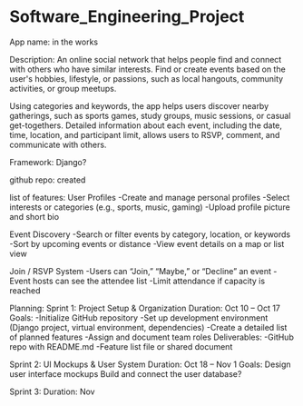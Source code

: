 # Software_Engineering_Project

App name: in the works

Description: 
An online social network that helps people find and connect with others who have similar interests. Find or create events based on the user's hobbies, lifestyle, or passions, such as local hangouts, community activities, or group meetups.

Using categories and keywords, the app helps users discover nearby gatherings, such as sports games, study groups, music sessions, or casual get-togethers. Detailed information about each event, including the date, time, location, and participant limit, allows users to RSVP, comment, and communicate with others.

Framework: Django?

github repo: created

list of features:
User Profiles
-Create and manage personal profiles
-Select interests or categories (e.g., sports, music, gaming)
-Upload profile picture and short bio

Event Discovery
-Search or filter events by category, location, or keywords
-Sort by upcoming events or distance
-View event details on a map or list view

Join / RSVP System
-Users can “Join,” “Maybe,” or “Decline” an event
-Event hosts can see the attendee list
-Limit attendance if capacity is reached

Planning:
Sprint 1: Project Setup & Organization
Duration: Oct 10 – Oct 17
Goals:
-Initialize GitHub repository
-Set up development environment (Django project, virtual environment,  dependencies)
-Create a detailed list of planned features
-Assign and document team roles
Deliverables:
-GitHub repo with README.md 
-Feature list file or shared document

Sprint 2: UI Mockups & User System
Duration: Oct 18 – Nov 1
Goals:
Design user interface mockups
Build and connect the user database?

Sprint 3: 
Duration: Nov 